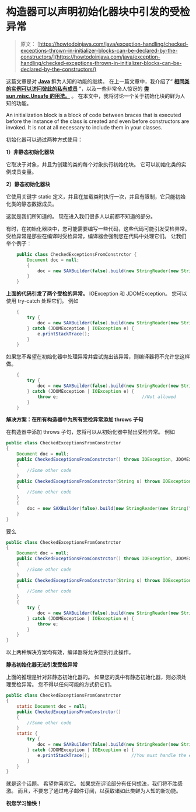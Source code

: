 # 构造器可以声明初始化器块中引发的受检异常

> 原文： [https://howtodoinjava.com/java/exception-handling/checked-exceptions-thrown-in-initializer-blocks-can-be-declared-by-the-constructors/](https://howtodoinjava.com/java/exception-handling/checked-exceptions-thrown-in-initializer-blocks-can-be-declared-by-the-constructors/)

这篇文章是对 [**Java**](//howtodoinjava.com/tag/java-hidden-features/ "java hidden features") 鲜为人知的功能的继续。 在上一篇文章中，我介绍了“ [**相同类的实例可以访问彼此的私有成员**](//howtodoinjava.com/object-oriented/instances-of-same-class-can-access-private-members-of-each-other/ "Instances of same class can access private members of each other") ”，以及一些非常令人惊讶的 [**类 sun.misc.Unsafe 的用法。**](//howtodoinjava.com/java/related-concepts/usage-of-class-sun-misc-unsafe/ "Usage of class sun.misc.Unsafe") 。 在本文中，我将讨论一个关于初始化块的鲜为人知的功能。

An initialization block is a block of code between braces that is executed before the instance of the class is created and even before constructors are invoked. It is not at all necessary to include them in your classes.

初始化器可以通过两种方式使用：

**1）非静态初始化器块**

它取决于对象，并且为创建的类的每个对象执行初始化块。 它可以初始化类的实例成员变量。

**2）静态初始化器块**

它使用关键字 static 定义，并且在加载类时执行一次，并且有限制，它只能初始化类的静态数据成员。

这就是我们所知道的。 现在进入我们很多人以前都不知道的部分。

有时，在初始化器块中，您可能需要编写一些代码，这些代码可能引发受检异常。 受检异常是那些在编译时受检异常，编译器会强制您在代码中处理它们。 让我们举个例子：

```java
	public class CheckedExceptionsFromConstrctor {
		Document doc = null;
		{
			doc = new SAXBuilder(false).build(new StringReader(new String("<users/>")));
		}
	}

```

**上面的代码引发了两个受检的异常。** IOException 和 JDOMException。 您可以使用 try-catch 处理它们。 例如

```java
	{
		try {
			doc = new SAXBuilder(false).build(new StringReader(new String("<users/>")));
		} catch (JDOMException | IOException e) {
			e.printStackTrace();
		}
	}

```

如果您不希望在初始化器中处理异常并尝试抛出该异常，则编译器将不允许您这样做。

```java
	{
		try {
			doc = new SAXBuilder(false).build(new StringReader(new String("<users/>")));
		} catch (JDOMException | IOException e) {
			throw e;								//Not allowed
		}
	}

```

**解决方案：在所有构造器中为所有受检异常添加 throws 子句**

在构造器中添加 throws 子句，您将可以从初始化器中抛出受检异常。 例如

```java
public class CheckedExceptionsFromConstrctor
{
	Document doc = null;
	public CheckedExceptionsFromConstrctor() throws IOException, JDOMException
	{
		//Some other code
	}
	public CheckedExceptionsFromConstrctor(String s) throws IOException, JDOMException
	{
		//Some other code
	}
	{
		doc = new SAXBuilder(false).build(new StringReader(new String("<users/>")));
	}
}

```

要么

```java
public class CheckedExceptionsFromConstrctor
{
	Document doc = null;
	public CheckedExceptionsFromConstrctor() throws IOException, JDOMException
	{
		//Some other code
	}
	public CheckedExceptionsFromConstrctor(String s) throws IOException, JDOMException
	{
		//Some other code
	}
	{
		try {
			doc = new SAXBuilder(false).build(new StringReader(new String("<users/>")));
		} catch (JDOMException | IOException e) {
			throw e;
		}
	}
}

```

以上两种解决方案均有效，编译器将允许您执行此操作。

**静态初始化器无法引发受检异常**

上面的推理是针对非静态初始化器的。 如果您的类中有静态初始化器，则必须处理受检异常。 您不得以任何可能的方式扔它们。

```java
public class CheckedExceptionsFromConstrctor
{
	static Document doc = null;
	public CheckedExceptionsFromConstrctor() 
	{
		//Some other code
	}
	static {
		try {
			doc = new SAXBuilder(false).build(new StringReader(new String("<users/>")));
		} catch (JDOMException | IOException e) {
			e.printStackTrace();				//You must handle the exception here
		}
	}
}

```

就是这个话题。 希望你喜欢它。 如果您在评论部分有任何想法，我们将不胜感激。 而且，不要忘了通过电子邮件订阅，以获取诸如此类鲜为人知的新功能。

**祝您学习愉快！**